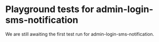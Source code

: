 # Playground tests for admin-login-sms-notification
We are still awaiting the first test run for admin-login-sms-notification.
